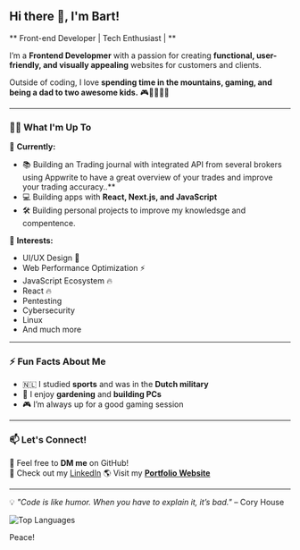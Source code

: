 ## Hi there 👋, I'm Bart!  

** Front-end Developer | Tech Enthusiast | **  

I’m a **Frontend Developmer** with a passion for creating **functional, user-friendly, and visually appealing** websites for customers and clients. 

Outside of coding, I love **spending time in the mountains, gaming, and being a dad to two awesome kids.** 🎮🌿👨‍👧‍👦  

---

### 👨‍💻 **What I'm Up To**  
🔭 **Currently:**  
- 📚 Building an Trading journal with integrated API from several brokers using Appwrite to have a great overview of your trades and improve your trading accuracy..**
- 💻 Building apps with **React, Next.js, and JavaScript**  
- 🛠️ Building personal projects to improve my knowledsge and compentence.  

🌱 **Interests:**  
- UI/UX Design 🎨  
- Web Performance Optimization ⚡  
- JavaScript Ecosystem 🔥
- React 🔥
- Pentesting
- Cybersecurity
- Linux
- And much more

---

### ⚡ **Fun Facts About Me**  
- 🇳🇱 I studied **sports** and was in the **Dutch military**  
- 🌱 I enjoy **gardening** and **building PCs**  
- 🎮 I’m always up for a good gaming session  

---

### 📫 **Let's Connect!**  
💬 Feel free to **DM me** on GitHub!  
💼 Check out my [LinkedIn](www.linkedin.com/in/bart-van-den-berg-b90219155) 
🌎 Visit my **[Portfolio Website](bartholomeusberg.com)** 

---

💡 *"Code is like humor. When you have to explain it, it’s bad."* – Cory House  

![Top Languages](https://github-readme-stats.vercel.app/api/top-langs/?username=Barvand&layout=compact&theme=radical)

Peace!  
